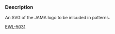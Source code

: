 ### Description
An SVG of the JAMA logo to be inlcuded in patterns.

[EWL-5031](https://issues.ama-assn.org/browse/EWL-5031)
